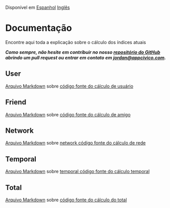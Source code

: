 Disponível em [Espanhol](https://github.com/AppCivico/pegabot-backend/blob/master/documentation/README_ES.md) [Inglês](https://github.com/AppCivico/pegabot-backend/blob/master/documentation/README.md)

# Documentação
Encontre aqui toda a explicação sobre o cálculo dos índices atuais

**_Como sempre, não hesite em contribuir no nosso [repositório do GitHub](https://github.com/AppCivico/pegabot-backend) abrindo um pull request ou entrar em contato em [jordan@appcivico.com](mailto:jordan@appcivico.com)._**

## User

[Arquivo Markdown](https://github.com/AppCivico/pegabot-backend/blob/master/documentation/português/User.md) sobre [código fonte do cálculo de usuário](https://github.com/AppCivico/pegabot-backend/blob/master/src/index/user.mjs)

## Friend

[Arquivo Markdown](https://github.com/AppCivico/pegabot-backend/blob/master/documentation/português/Friend.md) sobre [código fonte do cálculo de amigo](https://github.com/AppCivico/pegabot-backend/blob/master/src/index/friends.mjs)

## Network

[Arquivo Markdown](https://github.com/AppCivico/pegabot-backend/blob/master/documentation/português/Network.md) sobre [network código fonte do cálculo de rede](https://github.com/AppCivico/pegabot-backend/blob/master/src/index/network.mjs)

## Temporal

[Arquivo Markdown](https://github.com/AppCivico/pegabot-backend/blob/master/documentation/português/Temporal.md) sobre [temporal código fonte do cálculo temporal](https://github.com/AppCivico/pegabot-backend/blob/master/src/index/temporal.mjs)

## Total

[Arquivo Markdown](https://github.com/AppCivico/pegabot-backend/blob/master/documentation/português/Total.md) sobre [código fonte do cálculo do total](https://github.com/AppCivico/pegabot-backend/blob/master/src/analyze.js)
